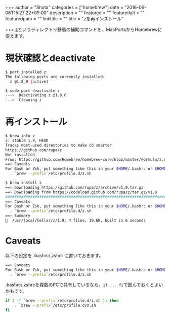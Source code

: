 +++
author = "Shota"
categories = ["homebrew"]
date = "2016-06-06T15:27:22+09:00"
description = ""
featured = ""
featuredalt = ""
featuredpath = ""
linktitle = ""
title = "zを再インストール"

+++
[z](https://github.com/rupa/z)というディレクトリ移動の補助コマンドを、MacPortsからHomebrewに変えます。

# 現状確認とdeactivate

``` sh
$ port installed z
The following ports are currently installed:
  z @1.8_0 (active)

$ sudo port deactivate z
--->  Deactivating z @1.8_0
--->  Cleaning z
```

# 再インストール

``` sh
$ brew info z
z: stable 1.9, HEAD
Tracks most-used directories to make cd smarter
https://github.com/rupa/z
Not installed
From: https://github.com/Homebrew/homebrew-core/blob/master/Formula/z.rb
==> Caveats
For Bash or Zsh, put something like this in your $HOME/.bashrc or $HOME/.zshrc:
  . `brew --prefix`/etc/profile.d/z.sh

$ brew install z
==> Downloading https://github.com/rupa/z/archive/v1.9.tar.gz
==> Downloading from https://codeload.github.com/rupa/z/tar.gz/v1.9
######################################################################## 100.0%
==> Caveats
For Bash or Zsh, put something like this in your $HOME/.bashrc or $HOME/.zshrc:
  . `brew --prefix`/etc/profile.d/z.sh
==> Summary
🍺  /usr/local/Cellar/z/1.9: 4 files, 19.6K, built in 6 seconds
```

# Caveats

以下の設定を .bashrc/.zshrc に書いておきます。

``` sh
==> Caveats
For Bash or Zsh, put something like this in your $HOME/.bashrc or $HOME/.zshrc:
  . `brew --prefix`/etc/profile.d/z.sh
```

.bashrc/.zshrcを複数のPCで共有しているなら、`if ... fi`で囲んでおくとよいかもです。

``` sh
if [ -f `brew --prefix`/etc/profile.d/z.sh ]; then
    . `brew --prefix`/etc/profile.d/z.sh
fi
```
